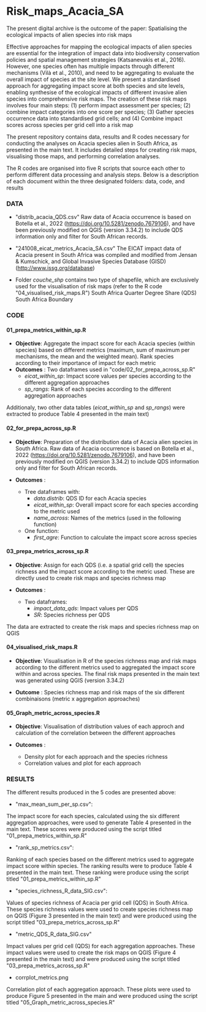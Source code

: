 # Risk_maps_Acacia_SA
The present digital archive is the outcome of the paper: Spatialising the ecological impacts of alien species into risk maps

Effective approaches for mapping the ecological impacts of alien species are essential for the integration of impact data into biodiversity conservation policies and spatial management strategies (Katsanevakis et al., 2016). However, one species often has multiple impacts through different mechanisms (Vilà et al., 2010), and need to be aggregating to evaluate the overall impact of species at the site level. We present a standardised approach for aggregating impact score at both species and site levels, enabling synthesise of the ecological impacts of different invasive alien species into comprehensive risk maps. The creation of these risk maps involves four main steps: (1) perform impact assessment per species; (2) combine impact categories into one score per species; (3) Gather species occurrence data into standardised grid cells; and (4) Combine impact scores across species per grid cell into a risk map

The present repository contains data, results and R codes necessary for conducting the analyses on Acacia species alien in South Africa, as presented in the main text. It includes detailed steps for creating risk maps, visualising those maps, and performing correlation analyses. 

The R codes are organised into five R scripts that source each other to perform different data processing and analysis steps. Below is a description of each document within the three designated folders: data, code, and results

### DATA ###

- "distrib_acacia_QDS.csv"
Raw data of Acacia occurrence is based on Botella et al., 2022 (https://doi.org/10.5281/zenodo.7679106), and have been previously modified on QGIS (version 3.34.2) to include QDS information only and filter for South African records.

- "241008_eicat_metrics_Acacia_SA.csv"
The EICAT impact data of Acacia present in South Africa was compiled and modified from Jensan & Kumschick, and Global Invasive Species Database (GISD) (http://www.issg.org/database)

- Folder *couche_shp* contains two type of shapefile, which are exclusively used for the visualisation of risk maps (refer to the  R code "04_visualised_risk_maps.R")
South Africa Quarter Degree Share (QDS)
South Africa Boundary

### CODE ###
#### 01_prepa_metrics_within_sp.R 

- __Objective__: Aggregate the impact score for each Acacia species (within species) based on different metrics (maximum, sum of maximum per mechanisms, the mean and the weighted mean). Rank species according to their importance of impact for each metric
- __Outcomes__ : Two dataframes used in "code/02_for_prepa_across_sp.R"
	- *eicat_within_sp*: Impact score values per species according to the different aggregation approaches
	- *sp_rangs*: Rank of each species according to the different aggregation approaches

Additionaly, two other data tables (*eicat_within_sp* and *sp_rangs*) were extracted to produce Table 4 presented in the main text) 

#### 02_for_prepa_across_sp.R 

- __Objective__: Preparation of the distribution data of Acacia alien species in South Africa. Raw data of Acacia occurrence is based on Botella et al., 2022 (https://doi.org/10.5281/zenodo.7679106), and have been previously modified on QGIS (version 3.34.2) to include QDS information only and filter for South African records.

- __Outcomes__ : 
	- Tree dataframes with:  
		- *data.distrib*: QDS ID for each Acacia species
		- *eicat_within_sp*: Overall impact score for each species according to the metric used
		- *name_across*: Names of the metrics (used in the following function)
	- One function:  
		- *first_agre*: Function to calculate the impact score across species

#### 03_prepa_metrics_across_sp.R 

- __Objective__: Assign for each QDS (i.e. a spatial grid cell) the species richness and the impact score according to the metric used. These are directly used to create risk maps and species richness map

- __Outcomes__ :
	- Two dataframes:
		- *impact_data_qds*: Impact values per QDS
		- *SR*: Species richness per QDS

The data are extracted to create the risk maps and species richness map on QGIS

#### 04_visualised_risk_maps.R 

- __Objective__: Visualisation in R of the species richness map and risk maps according to the different metrics used to aggregated the impact score within and across species. The final risk maps presented in the main text was generated using QGIS (version 3.34.2)

- __Outcome__ : Species richness map and risk maps of the six different combinaisons (metric x aggregation approaches)

####  05_Graph_metric_across_species.R 

- __Objective__: Visualisation of distribution values of each approch and calculation of the correlation between the different approaches

- __Outcomes__ :
	- Density plot for each approach and the species richness
	- Correlation values and plot for each approach

### RESULTS ###
The different results produced in the 5 codes are presented above:

- "max_mean_sum_per_sp.csv":  

The impact score for each species, calculated using the six different aggregation approaches, were used to generate Table 4 presented in the main text. These scores were produced using the script titled "01_prepa_metrics_within_sp.R"

- "rank_sp_metrics.csv": 

Ranking of each species based on the different metrics used to aggregate impact score within species. The ranking results were to produce Table 4 presented in the main text. These ranking were produce using the script titled "01_prepa_metrics_within_sp.R"

- "species_richness_R_data_SIG.csv":

Values of species richness of Acacia per grid cell (QDS) in South Africa. These species richness values were used to create species richness map on QGIS (Figure 3 presented in the main text) and were produced using the script titled "03_prepa_metrics_across_sp.R"

- "metric_QDS_R_data_SIG.csv"

Impact values per grid cell (QDS) for each aggregation approaches. These impact values were used to create the risk maps on QGIS (Figure 4 presented in the main text) and were produced using the script titled "03_prepa_metrics_across_sp.R"


- corrplot_metrics.png

Correlation plot of each aggregation approach. These plots were used to produce Figure 5 presented in the main and were produced using the script titled "05_Graph_metric_across_species.R"
 
